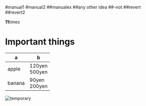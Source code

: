 #manual1
#manual2
##manualex
##any other idea
##-not
##revert
##revert2

**11**times
# Important things
|a |b |
|-- |--|
|apple |120yen<br>500yen |
|banana |90yen<br>200yen |

![temporary]("C:\Users\yoshi\Documents\GitHub\test\sample01.jpg")



